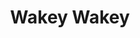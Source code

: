 ---
abv: 6.0%
alt:
availability: Keg
bitterness: 
description: Wakey Wakey is a coffee infused Saison coming in at 6% ABV. We used a light hand to add the coffee which lends a nice chocolate/roast flavor that lingers after the sip. It's not overpowering and very balanced with our house saison yeast culture.
gravity: 
hops: 
ibu: 14
img: wakey-wakey.jpg
layout: beer
malt: 
modal-id: wakey-wakey
title: Wakey Wakey
on-tap: yup
sourness: 
style: Coffee Saison
---